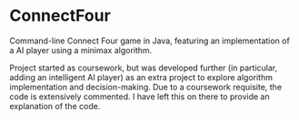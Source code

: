 # ConnectFour

Command-line Connect Four game in Java, featuring an implementation of a AI player using a minimax algorithm. 

Project started as coursework, but was developed further (in particular, adding an intelligent AI player) as an extra project to explore algorithm implementation and decision-making. Due to a coursework requisite, the code is extensively commented. I have left this on there to provide an explanation of the code.
